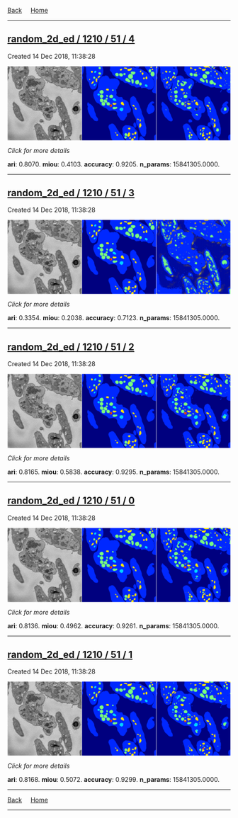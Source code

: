 
[Back](..)&nbsp;&nbsp;&nbsp;&nbsp;&nbsp;[Home](https://leapmanlab.github.io/snapshots)

---

<div class="summary"><a href="4"><h2>random_2d_ed / 1210 / 51 / 4</h2></a><p>Created 14 Dec 2018, 11:38:28
</p><a href="4"><img src="4/media/summary.png" align="center"></a><p>
<i>Click for more details</i>
</p></div>

**ari**: 0.8070. **miou**: 0.4103. **accuracy**: 0.9205. **n_params**: 15841305.0000. 

---

<div class="summary"><a href="3"><h2>random_2d_ed / 1210 / 51 / 3</h2></a><p>Created 14 Dec 2018, 11:38:28
</p><a href="3"><img src="3/media/summary.png" align="center"></a><p>
<i>Click for more details</i>
</p></div>

**ari**: 0.3354. **miou**: 0.2038. **accuracy**: 0.7123. **n_params**: 15841305.0000. 

---

<div class="summary"><a href="2"><h2>random_2d_ed / 1210 / 51 / 2</h2></a><p>Created 14 Dec 2018, 11:38:28
</p><a href="2"><img src="2/media/summary.png" align="center"></a><p>
<i>Click for more details</i>
</p></div>

**ari**: 0.8165. **miou**: 0.5838. **accuracy**: 0.9295. **n_params**: 15841305.0000. 

---

<div class="summary"><a href="0"><h2>random_2d_ed / 1210 / 51 / 0</h2></a><p>Created 14 Dec 2018, 11:38:28
</p><a href="0"><img src="0/media/summary.png" align="center"></a><p>
<i>Click for more details</i>
</p></div>

**ari**: 0.8136. **miou**: 0.4962. **accuracy**: 0.9261. **n_params**: 15841305.0000. 

---

<div class="summary"><a href="1"><h2>random_2d_ed / 1210 / 51 / 1</h2></a><p>Created 14 Dec 2018, 11:38:28
</p><a href="1"><img src="1/media/summary.png" align="center"></a><p>
<i>Click for more details</i>
</p></div>

**ari**: 0.8168. **miou**: 0.5072. **accuracy**: 0.9299. **n_params**: 15841305.0000. 

---

[Back](..)&nbsp;&nbsp;&nbsp;&nbsp;&nbsp;[Home](https://leapmanlab.github.io/snapshots)

---